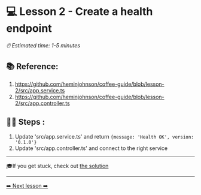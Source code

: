 # 💻 Lesson 2 - Create a health endpoint

###### ⏰ Estimated time: 1-5 minutes

## 📚 Reference:

1. https://github.com/heminjohnson/coffee-guide/blob/lesson-2/src/app.service.ts
2. https://github.com/heminjohnson/coffee-guide/blob/lesson-2/src/app.controller.ts

## 🏋️‍♀️ Steps :

1. Update 'src/app.service.ts' and return `{message: 'Health OK', version: '0.1.0'}`
2. Update 'src/app.controller.ts' and connect to the right service

---

🎓If you get stuck, check out [the solution](SOLUTION.md)

---

[➡️ Next lesson ➡️](../Lesson3/LESSON.md)
